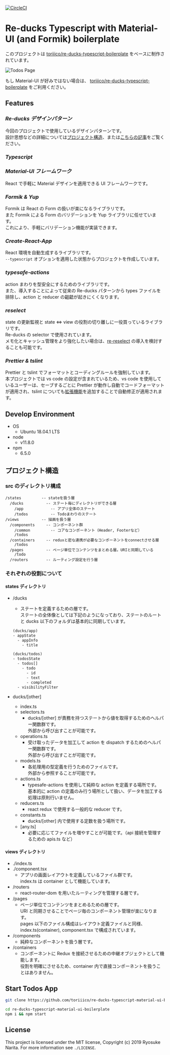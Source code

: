 [![CircleCI](https://circleci.com/gh/toriiico/re-ducks-typescript-material-ui-boilerplate/tree/master.svg?style=svg&circle-token=06dbf3564058a70e10cc00314540cc13f44ecfdd)](https://circleci.com/gh/toriiico/re-ducks-typescript-material-ui-boilerplate/tree/master)

# Re-ducks Typescript with Material-UI (and Formik) boilerplate

このプロジェクトは [toriiico/re-ducks-typescript-boilerplate](https://github.com/toriiico/re-ducks-typescript-boilerplate) をベースに制作されています。

![Todos Page](https://user-images.githubusercontent.com/43000286/54735181-ddaad600-4be7-11e9-8351-1565d66a6d2b.png)

もし Material-UI が好みではない場合は、 [toriiico/re-ducks-typescript-boilerplate](https://github.com/toriiico/re-ducks-typescript-boilerplate) をご利用ください。

## Features

### _Re-ducks デザインパターン_

今回のプロジェクトで使用しているデザインパターンです。  
設計思想などの詳細については[プロジェクト構造](#project-structure)、または[こちらの記事](https://medium.freecodecamp.org/scaling-your-redux-app-with-ducks-6115955638be)をご覧ください。

### _Typescript_

### _Material-UI フレームワーク_

React で手軽に Material デザインを適用できる UI フレームワークです。

### _Formik & Yup_

Formik は React の Form の扱いが楽になるライブラリです。  
また Formik による Form のバリデーションを Yup ライブラリに任せています。  
これにより、手軽にバリデーション機能が実装できます。

### _Create-React-App_

React 環境を自動生成するライブラリです。  
`--typescript` オプションを適用した状態からプロジェクトを作成しています。

### _typesafe-actions_

action まわりを型安全にするためのライブラリです。  
また、導入することによって従来の Re-ducks パターンから types ファイルを排除し、action と reducer の齟齬が起きにくくなります。

### _reselect_

state の更新監視と state <=> view の役割の切り離しに一役買っているライブラリです。  
Re-ducks の selector で使用されています。  
メモ化とキャッシュ管理をより強化したい場合は、[re-reselect](https://github.com/toomuchdesign/re-reselect) の導入を検討することも可能です。

### _Prettier & tslint_

Prettier と tslint でフォーマットとコーディングルールを強制しています。  
本プロジェクトでは vs code の設定が含まれているため、vs code を使用しているユーザーは、セーブするごとに Prettier が動作し自動でコードフォーマットが適用され、tslint についても[拡張機能](https://marketplace.visualstudio.com/items?itemName=ms-vscode.vscode-typescript-tslint-plugin)を追加することで自動修正が適用されます。

## Develop Environment

- OS
  - Ubuntu 18.04.1 LTS
- node
  - v11.8.0
- npm
  - 6.5.0

<a id="project-structure"></a>

## プロジェクト構造

### src のディレクトリ構成

```
/states         -- stateを扱う層
  /ducks          -- ステート毎にディレクトリができる層
    /app            -- アプリ全体のステート
    /todos          -- Todoまわりのステート
/views          -- 描画を扱う層
  /components     -- コンポーネント群
    /common         -- コアなコンポーネント（Header, Footerなど）
    /todos
  /containers     -- reduxと密な連携が必要なコンポーネントをconnectさせる層
    /todos
  /pages          -- ページ単位でコンテンツをまとめる層。URIと同期している
    /todo
  /routers        -- ルーティング設定を行う層
```

### それぞれの役割について

#### states ディレクトリ

- /ducks

  - ステートを定義するための層です。  
    ステートの全体像としては下記のようになっており、ステートのルートと ducks 以下のフォルダは基本的に同期しています。

  ```txt
  (ducks/app)
  - appState
    - appInfo
      - title

  (ducks/todos)
  - todosState
    - todos[]
      - todo
        - id
        - text
        - completed
    - visibilityFilter
  ```

- ducks/\[other\]
  - index.ts
  - selectors.ts
    - ducks/\[other\] が責務を持つステートから値を取得するためのヘルパー関数群です。  
      外部から呼び出すことが可能です。
  - operations.ts
    - 受け取ったデータを加工して action を dispatch するためのヘルパー関数群です。  
      外部から呼び出すことが可能です。
  - models.ts
    - 各処理用の型定義を行うためのファイルです。  
      外部から参照することが可能です。
  - actions.ts
    - typesafe-actions を使用して純粋な action を定義する場所です。  
      基本的に action の定義のみ行う場所として扱い、データを加工する処理は原則行いません。
  - reducers.ts
    - react redux で使用する一般的な reducer です。
  - constants.ts
    - ducks/\[other\] 内で使用する定数を扱う場所です。
  - \[any.ts\]
    - 必要に応じてファイルを増やすことが可能です。（api 接続を管理するための apis.ts など）

#### views ディレクトリ

- ./index.ts
- ./component.tsx
  - アプリの画面レイアウトを定義しているファイル群です。  
    index.ts は container として機能しています。
- /routers
  - react-router-dom を用いたルーティングを管理する層です。
- /pages
  - ページ単位でコンテンツをまとめるための層です。  
    URI と同期させることでページ毎のコンポーネント管理が楽になります。  
    pages 以下のファイル構成はレイアウト定義ファイルと同様、index.ts(container), component.tsx で構成されています。
- /components
  - 純粋なコンポーネントを扱う層です。
- /containers
  - コンポーネントに Redux を接続させるための中継オブジェクトとして機能します。  
    役割を明確にさせるため、container 内で直接コンポーネントを扱うことはありません。

## Start Todos App

```bash
git clone https://github.com/toriiico/re-ducks-typescript-material-ui-boilerplate.git

cd re-ducks-typescript-material-ui-boilerplate
npm i && npm start
```

## License

This project is licensed under the MIT license, Copyright (c) 2019 Ryosuke Narita.
For more information see `./LICENSE`.
